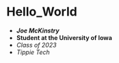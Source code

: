 # Hello_World
* ***Joe McKinstry***
* **Student at the University of Iowa**
* *Class of 2023*
* *Tippie Tech*
